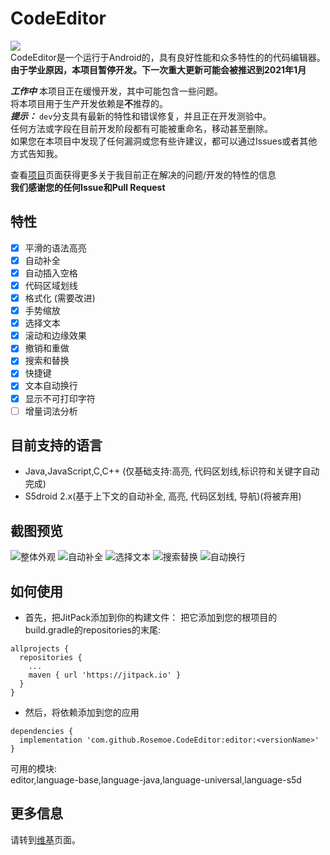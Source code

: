 # CodeEditor
[![](https://jitpack.io/v/Rosemoe/CodeEditor.svg)](https://jitpack.io/#Rosemoe/CodeEditor)   
CodeEditor是一个运行于Android的，具有良好性能和众多特性的的代码编辑器。   
**由于学业原因，本项目暂停开发。下一次重大更新可能会被推迟到2021年1月**   
   
***工作中*** 本项目正在缓慢开发，其中可能包含一些问题。   
将本项目用于生产开发依赖是**不**推荐的。   
***提示：***
`dev`分支具有最新的特性和错误修复，并且正在开发测验中。   
任何方法或字段在目前开发阶段都有可能被重命名，移动甚至删除。     
如果您在本项目中发现了任何漏洞或您有些许建议，都可以通过Issues或者其他方式告知我。    
   
查看[项目](https://github.com/Rosemoe/CodeEditor/projects/)页面获得更多关于我目前正在解决的问题/开发的特性的信息    
**我们感谢您的任何Issue和Pull Request**   
## 特性
- [x] 平滑的语法高亮
- [x] 自动补全
- [x] 自动插入空格
- [x] 代码区域划线
- [x] 格式化 (需要改进)
- [x] 手势缩放
- [x] 选择文本
- [x] 滚动和边缘效果
- [x] 撤销和重做
- [x] 搜索和替换
- [x] 快捷键
- [x] 文本自动换行
- [x] 显示不可打印字符
- [ ] 增量词法分析
## 目前支持的语言
* Java,JavaScript,C,C++ (仅基础支持:高亮, 代码区划线,标识符和关键字自动完成)
* S5droid 2.x(基于上下文的自动补全, 高亮, 代码区划线, 导航)(将被弃用)   
## 截图预览  
![整体外观](/images/outline.png)
![自动补全](/images/auto-completion.png)
![选择文本](/images/select-text.png)
![搜索替换](/images/search-replace.png)
![自动换行](/images/wordwrap.png)
## 如何使用 
* 首先，把JitPack添加到你的构建文件：
把它添加到您的根项目的build.gradle的repositories的末尾:
```Gradle
allprojects {
  repositories {
    ...
    maven { url 'https://jitpack.io' }
  }
}
 ```
* 然后，将依赖添加到您的应用
```Gradle
dependencies {
  implementation 'com.github.Rosemoe.CodeEditor:editor:<versionName>'
}
```
可用的模块:     
editor,language-base,language-java,language-universal,language-s5d    
## 更多信息
请转到[维基](https://github.com/Rosemoe/CodeEditor/wiki)页面。
